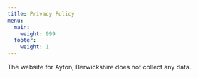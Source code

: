 ```yaml
---
title: Privacy Policy
menu:
  main:
    weight: 999
  footer:
    weight: 1
---
```


The website for Ayton, Berwickshire does not collect any data.
